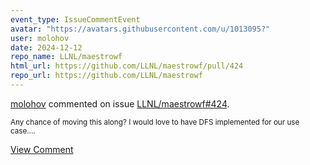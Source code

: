 ```yaml
---
event_type: IssueCommentEvent
avatar: "https://avatars.githubusercontent.com/u/1013095?"
user: molohov
date: 2024-12-12
repo_name: LLNL/maestrowf
html_url: https://github.com/LLNL/maestrowf/pull/424
repo_url: https://github.com/LLNL/maestrowf
---
```


<a href='https://github.com/molohov' target='_blank'>molohov</a> commented on issue <a href='https://github.com/LLNL/maestrowf/pull/424' target='_blank'>LLNL/maestrowf#424</a>.

<small>Any chance of moving this along? I would love to have DFS implemented for our use case....</small>

<a href='https://github.com/LLNL/maestrowf/pull/424' target='_blank'>View Comment</a>